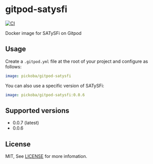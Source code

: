 # gitpod-satysfi

[![CI](https://github.com/pickoba/gitpod-satysfi/actions/workflows/ci.yml/badge.svg)](https://github.com/pickoba/gitpod-satysfi/actions/workflows/ci.yml)

Docker image for SATySFi on Gitpod

## Usage

Create a `.gitpod.yml` file at the root of your project and configure as follows:

```yaml
image: pickoba/gitpod-satysfi
```

You can also use a specific version of SATySFi:

```yaml
image: pickoba/gitpod-satysfi:0.0.6
```

## Supported versions

* 0.0.7 (latest)
* 0.0.6

## License

MIT, See [LICENSE](./LICENSE) for more infomation.
